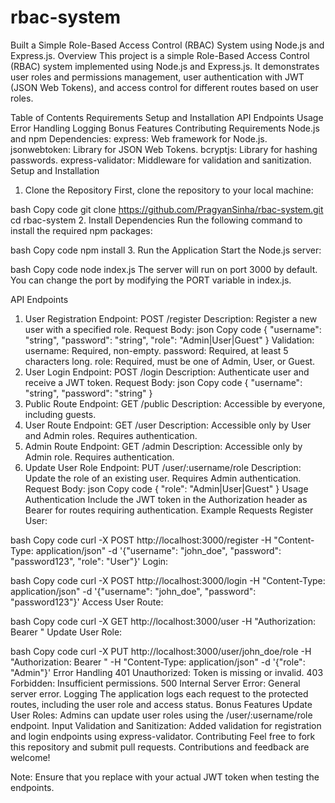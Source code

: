 # rbac-system
Built a Simple Role-Based Access Control (RBAC) System using Node.js and Express.js.
Overview
This project is a simple Role-Based Access Control (RBAC) system implemented using Node.js and Express.js. It demonstrates user roles and permissions management, user authentication with JWT (JSON Web Tokens), and access control for different routes based on user roles.

Table of Contents
Requirements
Setup and Installation
API Endpoints
Usage
Error Handling
Logging
Bonus Features
Contributing
Requirements
Node.js and npm
Dependencies:
express: Web framework for Node.js.
jsonwebtoken: Library for JSON Web Tokens.
bcryptjs: Library for hashing passwords.
express-validator: Middleware for validation and sanitization.
Setup and Installation
1. Clone the Repository
First, clone the repository to your local machine:

bash
Copy code
git clone https://github.com/PragyanSinha/rbac-system.git
cd rbac-system
2. Install Dependencies
Run the following command to install the required npm packages:

bash
Copy code
npm install
3. Run the Application
Start the Node.js server:

bash
Copy code
node index.js
The server will run on port 3000 by default. You can change the port by modifying the PORT variable in index.js.

API Endpoints
1. User Registration
Endpoint: POST /register
Description: Register a new user with a specified role.
Request Body:
json
Copy code
{
  "username": "string",
  "password": "string",
  "role": "Admin|User|Guest"
}
Validation:
username: Required, non-empty.
password: Required, at least 5 characters long.
role: Required, must be one of Admin, User, or Guest.
2. User Login
Endpoint: POST /login
Description: Authenticate user and receive a JWT token.
Request Body:
json
Copy code
{
  "username": "string",
  "password": "string"
}
3. Public Route
Endpoint: GET /public
Description: Accessible by everyone, including guests.
4. User Route
Endpoint: GET /user
Description: Accessible only by User and Admin roles. Requires authentication.
5. Admin Route
Endpoint: GET /admin
Description: Accessible only by Admin role. Requires authentication.
6. Update User Role
Endpoint: PUT /user/:username/role
Description: Update the role of an existing user. Requires Admin authentication.
Request Body:
json
Copy code
{
  "role": "Admin|User|Guest"
}
Usage
Authentication
Include the JWT token in the Authorization header as Bearer <token> for routes requiring authentication.
Example Requests
Register User:

bash
Copy code
curl -X POST http://localhost:3000/register -H "Content-Type: application/json" -d '{"username": "john_doe", "password": "password123", "role": "User"}'
Login:

bash
Copy code
curl -X POST http://localhost:3000/login -H "Content-Type: application/json" -d '{"username": "john_doe", "password": "password123"}'
Access User Route:

bash
Copy code
curl -X GET http://localhost:3000/user -H "Authorization: Bearer <your-jwt-token>"
Update User Role:

bash
Copy code
curl -X PUT http://localhost:3000/user/john_doe/role -H "Authorization: Bearer <your-jwt-token>" -H "Content-Type: application/json" -d '{"role": "Admin"}'
Error Handling
401 Unauthorized: Token is missing or invalid.
403 Forbidden: Insufficient permissions.
500 Internal Server Error: General server error.
Logging
The application logs each request to the protected routes, including the user role and access status.
Bonus Features
Update User Roles: Admins can update user roles using the /user/:username/role endpoint.
Input Validation and Sanitization: Added validation for registration and login endpoints using express-validator.
Contributing
Feel free to fork this repository and submit pull requests. Contributions and feedback are welcome!

Note: Ensure that you replace <your-jwt-token> with your actual JWT token when testing the endpoints.
